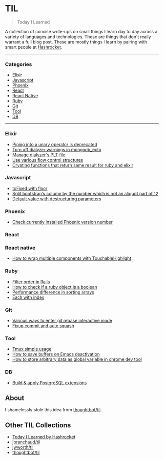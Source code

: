 # TIL

> Today I Learned

A collection of concise write-ups on small things I learn day to day across a
variety of languages and technologies. These are things that don't really
warrant a full blog post. These are mostly things I learn by pairing with
smart people at [Hashrocket](http://hashrocket.com/).

---

### Categories

* [Elixir](#elixir)
* [Javascript](#javascript)
* [Phoenix](#phoenix)
* [React](#react)
* [React Native](#react-native)
* [Ruby](#ruby)
* [Git](#git)
* [Tool](#tool)
* [DB](#db)

---

### Elixir

- [Piping into a unary operator is deprecated](elixir/piping_into_unary_operator_is_deprecated.md)
- [Turn off dialyzer warnings in mongodb_ecto](elixir/turn_off_dialyzer_warnings_in_mongodb_ecto.md)
- [Manage dialyzer's PLT file](elixir/manage_dialyzer_plt_file.md)
- [Use various flow control structures](elixir/various_flow_control_structures.md)
- [Crypting functions that return same result for ruby and elixir](elixir/crypting-functions-for-ruby-and-elixir.md)

### Javascript
- [toFixed with floor](javascript/tofixed-with-floor.md)
- [Split bootstrap's column by the number which is not an aliquot part of 12](javascript/bootstrap_column_split_by_5.md)
- [Default value with destructuring parameters](javascript/default_value_with_destructuring_params.md)

### Phoenix

- [Check currently installed Phoenix version number](phoenix/check-current-phoenix-version.md)

### React

### React native
- [How to wrap multiple components with TouchableHighlight](react-native/how-to-wrap-multiple-components-with-touchable-highlight.md)

### Ruby
- [Filter order in Rails](ruby/filter_order_in_rails.md)
- [How to check if a ruby object is a boolean](ruby/how_to_check_if_a_ruby_object_is_a_boolean.md)
- [Performance difference in sorting arrays](ruby/sorting_array_performance_in_ruby.md)
- [Each with index](ruby/each_with_index.md)

### Git
- [Various ways to enter git rebase interactive mode](git/various-ways-to-enter-git-rebase-interactive-mode.md)
- [Fixup commit and auto squash](git/fixup-commit-and-auto-squash.md)

### Tool
- [Tmux simple usage](tool/tmux-simple.md)
- [How to save buffers on Emacs deactivation](tool/autosave_emacs.md)
- [How to store arbitrary data as global variable in chrome dev tool](too/save-as-global-var-in-chrome-dev-tool.md)

### DB
- [Build & apply PostgreSQL extensions](db/build_and_apply_postgresql_extension.md)

## About

I shamelessly stole this idea from [thoughtbot/til](https://github.com/thoughtbot/til).

## Other TIL Collections

* [Today I Learned by Hashrocket](https://til.hashrocket.com)
* [jbranchaud/til](https://github.com/jbranchaud/til)
* [jwworth/til](https://github.com/jwworth/til)
* [thoughtbot/til](https://github.com/thoughtbot/til)
